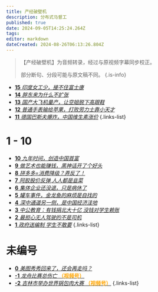 ```yaml
---
title: 产经破壁机
description: 分布式马督工
published: true
date: 2024-09-05T14:25:24.264Z
tags: 
editor: markdown
dateCreated: 2024-08-26T06:13:26.804Z
---
```


> 【产经破壁机】为音频转录，经过与原视频字幕同步校正。
> 
> 部分断句、分段可能与原文稿不同。
{.is-info}

<!--
- [**91** **](./business/91.md)
{.links-list}

# 81 - 90

- [**90** **](./business/90.md)
- [**89** **](./business/89.md)
- [**88** **](./business/88.md)
- [**87** **](./business/87.md)
- [**86** **](./business/86.md)
- [**85** **](./business/85.md)
- [**84** **](./business/84.md)
- [**83** **](./business/83.md)
- [**82** **](./business/82.md)
- [**81** **](./business/81.md)
{.links-list}

# 71 - 80

- [**80** **](./business/80.md)
- [**79** **](./business/79.md)
- [**78** **](./business/78.md)
- [**77** **](./business/77.md)
- [**76** **](./business/76.md)
- [**75** **](./business/75.md)
- [**74** **](./business/74.md)
- [**73** **](./business/73.md)
- [**72** **](./business/72.md)
- [**71** **](./business/71.md)
{.links-list}

# 61 - 70

- [**70** **](./business/70.md)
- [**69** **](./business/69.md)
- [**68** **](./business/68.md)
- [**67** **](./business/67.md)
- [**66** **](./business/66.md)
- [**65** **](./business/65.md)
- [**64** **](./business/64.md)
- [**63** **](./business/63.md)
- [**62** **](./business/62.md)
- [**61** **](./business/61.md)
{.links-list}

# 51 - 60

- [**60** **](./business/60.md)
- [**59** **](./business/59.md)
- [**58** **](./business/58.md)
- [**57** **](./business/57.md)
- [**56** **](./business/56.md)
- [**55** **](./business/55.md)
- [**54** **](./business/54.md)
- [**53** **](./business/53.md)
- [**52** **](./business/52.md)
- [**51** **](./business/51.md)
{.links-list}

# 41 - 50

- [**50** **](./business/50.md)
- [**49** **](./business/49.md)
- [**48** **](./business/48.md)
- [**47** **](./business/47.md)
- [**46** **](./business/46.md)
- [**45** **](./business/45.md)
- [**44** **](./business/44.md)
- [**43** **](./business/43.md)
- [**42** **](./business/42.md)
- [**41** **](./business/41.md)
{.links-list}

# 31 - 40

- [**40** **](./business/40.md)
- [**39** **](./business/39.md)
- [**38** **](./business/38.md)
- [**37** **](./business/37.md)
- [**36** **](./business/36.md)
- [**35** **](./business/35.md)
- [**34** **](./business/34.md)
- [**33** **](./business/33.md)
- [**32** **](./business/32.md)
- [**31** **](./business/31.md)
{.links-list}

# 21 - 30

- [**30** **](./business/30.md)
- [**29** **](./business/29.md)
- [**28** **](./business/28.md)
- [**27** **](./business/27.md)
- [**26** **](./business/26.md)
- [**25** **](./business/25.md)
- [**24** **](./business/24.md)
- [**23** **](./business/23.md)
- [**22** **](./business/22.md)
{.links-list}

# 11 - 20

- [**21** **](./business/21.md)
- [**20** **](./business/20.md)
- [**19** **](./business/19.md)
- [**18** **](./business/18.md)
- [**17** **](./business/17.md)
- [**16** **](./business/16.md)-->
- [**15** *印度女工少，接不住富士康*](./business/15.md)
- [**14** *胖东来为什么不扩张*](./business/14.md)
- [**13** *国产大飞机量产，让空姐脱下高跟鞋*](./business/13.md)
- [**12** *普通手表输给苹果，打败劳力士靠小天才*](./business/12.md)
- [**11** *德国巴斯夫爆炸，中国维生素涨价*](./business/11.md)
{.links-list}

# 1 - 10

- [**10** *九年时间，创造中国首富*](./business/10.md)
- [**9** *做艺术也能赚钱，黑神话开了个好头*](./business/9.md)
- [**8** *拼多多=消费降级？弄反了！*](./business/8.md)
- [**7** *阿胶股价反弹,人人都是韭菜*](./business/7.md)
- [**6** *集体企业还没退，只是病休了*](./business/6.md)
- [**5** *罐车事件，金龙鱼的麻烦是自找的*](./business/5.md)
- [**4** *深中通道另一侧，是中国经济洼地*](./business/4.md)
- [**3** *中公教育：有钱捐北大十亿 没钱对学生赖账*](./business/3.md)
- [**2** *最担心无人驾驶的不是司机*](./business/2.md)
- [**1** *政府送编制 学生不敢要*](./business/1.md)
{.links-list}

# 未编号

- [**0** *美图秀秀回来了，还会再走吗？*](./business/0.md)
- [**-1** *龙舟比赛总伤亡* **<font color="orange">（视频号）</font>**](./business/-1.md)
- [**-2** *吉林市举办世界锅包肉大赛* **<font color="orange">（视频号）</font>**](./business/-2.md)
{.links-list}

